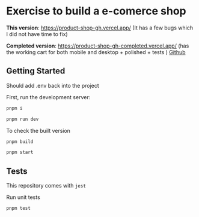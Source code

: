 # Exercise to build a e-comerce shop

**This version**: https://product-shop-gh.vercel.app/
(It has a few bugs which I did not have time to fix)

**Completed version**: https://product-shop-gh-completed.vercel.app/
(has the working cart for both mobile and desktop + polished + tests )
[Github](https://github.com/grandSeaFox/product-shop-gh-completed/tree/main)


## Getting Started

Should add .env back into the project

First, run the development server:

```bash
pnpm i

pnpm run dev

```

To check the built version

```bash
pnpm build

pnpm start
```

## Tests

This repository comes with `jest`

Run unit tests

```bash
pnpm test
```
